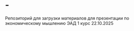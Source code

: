 # -
Репозиторий для загрузки материалов для презентации по экономическому мышлению ЭАД 1 курс 22.10.2025
